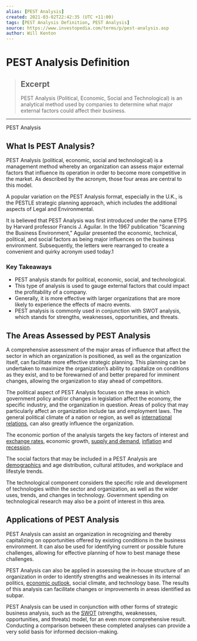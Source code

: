 ```yaml
---
alias: [PEST Analysis]
created: 2021-03-02T22:42:35 (UTC +11:00)
tags: [PEST Analysis Definition, PEST Analysis]
source: https://www.investopedia.com/terms/p/pest-analysis.asp
author: Will Kenton
---
```


# PEST Analysis Definition

> ## Excerpt
> PEST Analysis (Political, Economic, Social and Technological) is an analytical method used by companies to determine what major external factors could affect their business.

---

PEST Analysis
## What Is PEST Analysis?

PEST Analysis (political, economic, social and technological) is a management method whereby an organization can assess major external factors that influence its operation in order to become more competitive in the market. As described by the acronym, those four areas are central to this model.

A popular variation on the PEST Analysis format, especially in the U.K., is the PESTLE strategic planning approach, which includes the additional aspects of Legal and Environmental.

It is believed that PEST Analysis was first introduced under the name ETPS by Harvard professor Francis J. Aguilar. In the 1967 publication "Scanning the Business Environment," Aguilar presented the economic, technical, political, and social factors as being major influences on the business environment. Subsequently, the letters were rearranged to create a convenient and quirky acronym used today.1

### Key Takeaways

-   PEST analysis stands for political, economic, social, and technological.
-   This type of analysis is used to gauge external factors that could impact the profitability of a company.
-   Generally, it is more effective with larger organizations that are more likely to experience the effects of macro events.
-   PEST analysis is commonly used in conjunction with SWOT analysis, which stands for strengths, weaknesses, opportunities, and threats.

## The Areas Assessed by PEST Analysis

A comprehensive assessment of the major areas of influence that affect the sector in which an organization is positioned, as well as the organization itself, can facilitate more effective strategic planning. This planning can be undertaken to maximize the organization’s ability to capitalize on conditions as they exist, and to be forewarned of and better prepared for imminent changes, allowing the organization to stay ahead of competitors.

The political aspect of PEST Analysis focuses on the areas in which government policy and/or changes in legislation affect the economy, the specific industry, and the organization in question. Areas of policy that may particularly affect an organization include tax and employment laws. The general political climate of a nation or region, as well as [international relations](https://www.investopedia.com/terms/i/investorrelations.asp), can also greatly influence the organization. 

The economic portion of the analysis targets the key factors of interest and [exchange rates](https://www.investopedia.com/terms/e/exchangerate.asp), economic growth, [supply and demand](https://www.investopedia.com/terms/l/law-of-supply-demand.asp), [inflation](https://www.investopedia.com/terms/i/inflation.asp) and [recession](https://www.investopedia.com/terms/r/recession.asp).

The social factors that may be included in a PEST Analysis are [demographics](https://www.investopedia.com/terms/d/demographics.asp) and age distribution, cultural attitudes, and workplace and lifestyle trends.

The technological component considers the specific role and development of technologies within the sector and organization, as well as the wider uses, trends, and changes in technology. Government spending on technological research may also be a point of interest in this area.

## Applications of PEST Analysis

PEST Analysis can assist an organization in recognizing and thereby capitalizing on opportunities offered by existing conditions in the business environment. It can also be used for identifying current or possible future challenges, allowing for effective planning of how to best manage these challenges.

PEST Analysis can also be applied in assessing the in-house structure of an organization in order to identify strengths and weaknesses in its internal politics, [economic outlook](https://www.investopedia.com/terms/e/economic-forecasting.asp), social climate, and technology base. The results of this analysis can facilitate changes or improvements in areas identified as subpar.

PEST Analysis can be used in conjunction with other forms of strategic business analysis, such as the [SWOT](https://www.investopedia.com/terms/s/swot.asp) (strengths, weaknesses, opportunities, and threats) model, for an even more comprehensive result. Conducting a comparison between these completed analyses can provide a very solid basis for informed decision-making.

